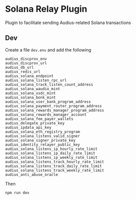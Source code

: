 # Solana Relay Plugin

Plugin to facilitate sending Audius-related Solana transactions

## Dev

Create a file `dev.env` and add the following
```
audius_discprov_env
audius_discprov_url
audius_db_url
audius_redis_url
audius_solana_endpoint
audius_solana_listen_rpc_url
audius_solana_track_listen_count_address
audius_solana_waudio_mint
audius_solana_usdc_mint
audius_solana_bonk_mint
audius_solana_user_bank_program_address
audius_solana_payment_router_program_address
audius_solana_rewards_manager_program_address
audius_solana_rewards_manager_account
audius_solana_fee_payer_wallets
audius_delegate_private_key
audius_ipdata_api_key
audius_solana_eth_registry_program
audius_solana_listens_valid_signer
audius_solana_signer_private_key
audius_identity_relayer_public_key
audius_solana_listens_ip_hourly_rate_limit
audius_solana_listens_ip_daily_rate_limit
audius_solana_listens_ip_weekly_rate_limit
audius_solana_listens_track_hourly_rate_limit
audius_solana_listens_track_daily_rate_limit
audius_solana_listens_track_weekly_rate_limit
audius_anti_abuse_oracle
```

Then
```
npm run dev
```


